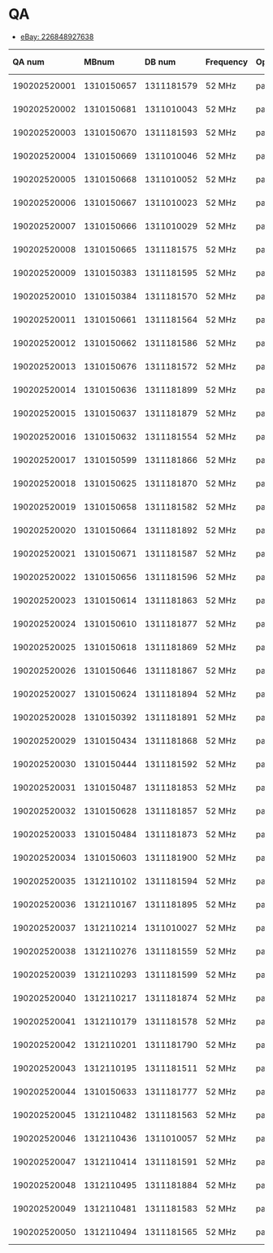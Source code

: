 # QA

-   [eBay: 226848927638](https://www.ebay.com/itm/226848927638)

| QA num         | MBnum       | DB num         | Frequency | OpenBTS | TX     | RX verify                                                                                                       | 
| :------------- | :---------- | :------------  | :-------- | :------ | :---   | :-------------------------------------------------------------------------------------------------------------- |
| 190202520001   | 1310150657  | 1311181579     | 52 MHz    | pass    | pass   | pass  [fft_chart](https://rfagora.s3.us-east-1.amazonaws.com/buyer/ORBCOMM/eBay-226848927638/1310150657_rx.png) |
| 190202520002   | 1310150681  | 1311010043     | 52 MHz    | pass    | pass   | pass  [fft_chart](https://rfagora.s3.us-east-1.amazonaws.com/buyer/ORBCOMM/eBay-226848927638/1310150681_rx.png) |
| 190202520003   | 1310150670  | 1311181593     | 52 MHz    | pass    | pass   | pass  [fft_chart](https://rfagora.s3.us-east-1.amazonaws.com/buyer/ORBCOMM/eBay-226848927638/1310150670_rx.png) |
| 190202520004   | 1310150669  | 1311010046     | 52 MHz    | pass    | pass   | pass  [fft_chart](https://rfagora.s3.us-east-1.amazonaws.com/buyer/ORBCOMM/eBay-226848927638/1310150669_rx.png) |
| 190202520005   | 1310150668  | 1311010052     | 52 MHz    | pass    | pass   | pass  [fft_chart](https://rfagora.s3.us-east-1.amazonaws.com/buyer/ORBCOMM/eBay-226848927638/1310150668_rx.png) |
| 190202520006   | 1310150667  | 1311010023     | 52 MHz    | pass    | pass   | pass  [fft_chart](https://rfagora.s3.us-east-1.amazonaws.com/buyer/ORBCOMM/eBay-226848927638/1310150667_rx.png) |
| 190202520007   | 1310150666  | 1311010029     | 52 MHz    | pass    | pass   | pass  [fft_chart](https://rfagora.s3.us-east-1.amazonaws.com/buyer/ORBCOMM/eBay-226848927638/1310150666_rx.png) |
| 190202520008   | 1310150665  | 1311181575     | 52 MHz    | pass    | pass   | pass  [fft_chart](https://rfagora.s3.us-east-1.amazonaws.com/buyer/ORBCOMM/eBay-226848927638/1310150665_rx.png) |
| 190202520009   | 1310150383  | 1311181595     | 52 MHz    | pass    | pass   | pass  [fft_chart](https://rfagora.s3.us-east-1.amazonaws.com/buyer/ORBCOMM/eBay-226848927638/1310150383_rx.png) |
| 190202520010   | 1310150384  | 1311181570     | 52 MHz    | pass    | pass   | pass  [fft_chart](https://rfagora.s3.us-east-1.amazonaws.com/buyer/ORBCOMM/eBay-226848927638/1310150384_rx.png) |
| 190202520011   | 1310150661  | 1311181564     | 52 MHz    | pass    | pass   | pass  [fft_chart](https://rfagora.s3.us-east-1.amazonaws.com/buyer/ORBCOMM/eBay-226848927638/1310150661_rx.png) |
| 190202520012   | 1310150662  | 1311181586     | 52 MHz    | pass    | pass   | pass  [fft_chart](https://rfagora.s3.us-east-1.amazonaws.com/buyer/ORBCOMM/eBay-226848927638/1310150662_rx.png) |
| 190202520013   | 1310150676  | 1311181572     | 52 MHz    | pass    | pass   | pass  [fft_chart](https://rfagora.s3.us-east-1.amazonaws.com/buyer/ORBCOMM/eBay-226848927638/1310150676_rx.png) |
| 190202520014   | 1310150636  | 1311181899     | 52 MHz    | pass    | pass   | pass  [fft_chart](https://rfagora.s3.us-east-1.amazonaws.com/buyer/ORBCOMM/eBay-226848927638/1310150636_rx.png) |
| 190202520015   | 1310150637  | 1311181879     | 52 MHz    | pass    | pass   | pass  [fft_chart](https://rfagora.s3.us-east-1.amazonaws.com/buyer/ORBCOMM/eBay-226848927638/1310150637_rx.png) |
| 190202520016   | 1310150632  | 1311181554     | 52 MHz    | pass    | pass   | pass  [fft_chart](https://rfagora.s3.us-east-1.amazonaws.com/buyer/ORBCOMM/eBay-226848927638/1310150632_rx.png) |
| 190202520017   | 1310150599  | 1311181866     | 52 MHz    | pass    | pass   | pass  [fft_chart](https://rfagora.s3.us-east-1.amazonaws.com/buyer/ORBCOMM/eBay-226848927638/1310150599_rx.png) |
| 190202520018   | 1310150625  | 1311181870     | 52 MHz    | pass    | pass   | pass  [fft_chart](https://rfagora.s3.us-east-1.amazonaws.com/buyer/ORBCOMM/eBay-226848927638/1310150625_rx.png) |
| 190202520019   | 1310150658  | 1311181582     | 52 MHz    | pass    | pass   | pass  [fft_chart](https://rfagora.s3.us-east-1.amazonaws.com/buyer/ORBCOMM/eBay-226848927638/1310150658_rx.png) |
| 190202520020   | 1310150664  | 1311181892     | 52 MHz    | pass    | pass   | pass  [fft_chart](https://rfagora.s3.us-east-1.amazonaws.com/buyer/ORBCOMM/eBay-226848927638/1310150664_rx.png) |
| 190202520021   | 1310150671  | 1311181587     | 52 MHz    | pass    | pass   | pass  [fft_chart](https://rfagora.s3.us-east-1.amazonaws.com/buyer/ORBCOMM/eBay-226848927638/1310150671_rx.png) |
| 190202520022   | 1310150656  | 1311181596     | 52 MHz    | pass    | pass   | pass  [fft_chart](https://rfagora.s3.us-east-1.amazonaws.com/buyer/ORBCOMM/eBay-226848927638/1310150656_rx.png) |
| 190202520023   | 1310150614  | 1311181863     | 52 MHz    | pass    | pass   | pass  [fft_chart](https://rfagora.s3.us-east-1.amazonaws.com/buyer/ORBCOMM/eBay-226848927638/1310150614_rx.png) |
| 190202520024   | 1310150610  | 1311181877     | 52 MHz    | pass    | pass   | pass  [fft_chart](https://rfagora.s3.us-east-1.amazonaws.com/buyer/ORBCOMM/eBay-226848927638/1310150610_rx.png) |
| 190202520025   | 1310150618  | 1311181869     | 52 MHz    | pass    | pass   | pass  [fft_chart](https://rfagora.s3.us-east-1.amazonaws.com/buyer/ORBCOMM/eBay-226848927638/1310150618_rx.png) |
| 190202520026   | 1310150646  | 1311181867     | 52 MHz    | pass    | pass   | pass  [fft_chart](https://rfagora.s3.us-east-1.amazonaws.com/buyer/ORBCOMM/eBay-226848927638/1310150646_rx.png) |
| 190202520027   | 1310150624  | 1311181894     | 52 MHz    | pass    | pass   | pass  [fft_chart](https://rfagora.s3.us-east-1.amazonaws.com/buyer/ORBCOMM/eBay-226848927638/1310150624_rx.png) |
| 190202520028   | 1310150392  | 1311181891     | 52 MHz    | pass    | pass   | pass  [fft_chart](https://rfagora.s3.us-east-1.amazonaws.com/buyer/ORBCOMM/eBay-226848927638/1310150392_rx.png) |
| 190202520029   | 1310150434  | 1311181868     | 52 MHz    | pass    | pass   | pass  [fft_chart](https://rfagora.s3.us-east-1.amazonaws.com/buyer/ORBCOMM/eBay-226848927638/1310150434_rx.png) |
| 190202520030   | 1310150444  | 1311181592     | 52 MHz    | pass    | pass   | pass  [fft_chart](https://rfagora.s3.us-east-1.amazonaws.com/buyer/ORBCOMM/eBay-226848927638/1310150444_rx.png) |
| 190202520031   | 1310150487  | 1311181853     | 52 MHz    | pass    | pass   | pass  [fft_chart](https://rfagora.s3.us-east-1.amazonaws.com/buyer/ORBCOMM/eBay-226848927638/1310150487_rx.png) |
| 190202520032   | 1310150628  | 1311181857     | 52 MHz    | pass    | pass   | pass  [fft_chart](https://rfagora.s3.us-east-1.amazonaws.com/buyer/ORBCOMM/eBay-226848927638/1310150628_rx.png) |
| 190202520033   | 1310150484  | 1311181873     | 52 MHz    | pass    | pass   | pass  [fft_chart](https://rfagora.s3.us-east-1.amazonaws.com/buyer/ORBCOMM/eBay-226848927638/1310150484_rx.png) |
| 190202520034   | 1310150603  | 1311181900     | 52 MHz    | pass    | pass   | pass  [fft_chart](https://rfagora.s3.us-east-1.amazonaws.com/buyer/ORBCOMM/eBay-226848927638/1310150603_rx.png) |
| 190202520035   | 1312110102  | 1311181594     | 52 MHz    | pass    | pass   | pass  [fft_chart](https://rfagora.s3.us-east-1.amazonaws.com/buyer/ORBCOMM/eBay-226848927638/1312110102_rx.png) |
| 190202520036   | 1312110167  | 1311181895     | 52 MHz    | pass    | pass   | pass  [fft_chart](https://rfagora.s3.us-east-1.amazonaws.com/buyer/ORBCOMM/eBay-226848927638/1312110167_rx.png) |
| 190202520037   | 1312110214  | 1311010027     | 52 MHz    | pass    | pass   | pass  [fft_chart](https://rfagora.s3.us-east-1.amazonaws.com/buyer/ORBCOMM/eBay-226848927638/1312110214_rx.png) |
| 190202520038   | 1312110276  | 1311181559     | 52 MHz    | pass    | pass   | pass  [fft_chart](https://rfagora.s3.us-east-1.amazonaws.com/buyer/ORBCOMM/eBay-226848927638/1312110276_rx.png) |
| 190202520039   | 1312110293  | 1311181599     | 52 MHz    | pass    | pass   | pass  [fft_chart](https://rfagora.s3.us-east-1.amazonaws.com/buyer/ORBCOMM/eBay-226848927638/1312110293_rx.png) |
| 190202520040   | 1312110217  | 1311181874     | 52 MHz    | pass    | pass   | pass  [fft_chart](https://rfagora.s3.us-east-1.amazonaws.com/buyer/ORBCOMM/eBay-226848927638/1312110217_rx.png) |
| 190202520041   | 1312110179  | 1311181578     | 52 MHz    | pass    | pass   | pass  [fft_chart](https://rfagora.s3.us-east-1.amazonaws.com/buyer/ORBCOMM/eBay-226848927638/1312110179_rx.png) |
| 190202520042   | 1312110201  | 1311181790     | 52 MHz    | pass    | pass   | pass  [fft_chart](https://rfagora.s3.us-east-1.amazonaws.com/buyer/ORBCOMM/eBay-226848927638/1312110201_rx.png) |
| 190202520043   | 1312110195  | 1311181511     | 52 MHz    | pass    | pass   | pass  [fft_chart](https://rfagora.s3.us-east-1.amazonaws.com/buyer/ORBCOMM/eBay-226848927638/1312110195_rx.png) |
| 190202520044   | 1310150633  | 1311181777     | 52 MHz    | pass    | pass   | pass  [fft_chart](https://rfagora.s3.us-east-1.amazonaws.com/buyer/ORBCOMM/eBay-226848927638/1310150633_rx.png) |
| 190202520045   | 1312110482  | 1311181563     | 52 MHz    | pass    | pass   | pass  [fft_chart](https://rfagora.s3.us-east-1.amazonaws.com/buyer/ORBCOMM/eBay-226848927638/1312110482_rx.png) |
| 190202520046   | 1312110436  | 1311010057     | 52 MHz    | pass    | pass   | pass  [fft_chart](https://rfagora.s3.us-east-1.amazonaws.com/buyer/ORBCOMM/eBay-226848927638/1312110436_rx.png) |
| 190202520047   | 1312110414  | 1311181591     | 52 MHz    | pass    | pass   | pass  [fft_chart](https://rfagora.s3.us-east-1.amazonaws.com/buyer/ORBCOMM/eBay-226848927638/1312110414_rx.png) |
| 190202520048   | 1312110495  | 1311181884     | 52 MHz    | pass    | pass   | pass  [fft_chart](https://rfagora.s3.us-east-1.amazonaws.com/buyer/ORBCOMM/eBay-226848927638/1312110495_rx.png) |
| 190202520049   | 1312110481  | 1311181583     | 52 MHz    | pass    | pass   | pass  [fft_chart](https://rfagora.s3.us-east-1.amazonaws.com/buyer/ORBCOMM/eBay-226848927638/1312110481_rx.png) |
| 190202520050   | 1312110494  | 1311181565     | 52 MHz    | pass    | pass   | pass  [fft_chart](https://rfagora.s3.us-east-1.amazonaws.com/buyer/ORBCOMM/eBay-226848927638/1312110494_rx.png) |
